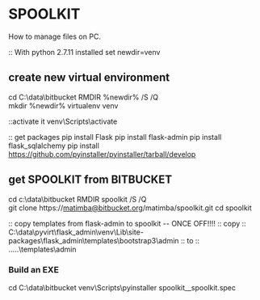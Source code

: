 # SPOOLKIT #

How to manage files on PC.

:: With python 2.7.11 installed
set newdir=venv

## create new virtual environment ##
cd C:\data\bitbucket
RMDIR %newdir%  /S /Q      
mkdir %newdir%
virtualenv  venv

::activate it
venv\Scripts\activate

:: get packages
pip install Flask
pip install flask-admin
pip install flask_sqlalchemy
pip install https://github.com/pyinstaller/pyinstaller/tarball/develop



## get SPOOLKIT from BITBUCKET  ##
cd c:\data\bitbucket
RMDIR spoolkit /S /Q      
git clone https://matimba@bitbucket.org/matimba/spoolkit.git
cd spoolkit


:: copy templates from flask-admin to spoolkit -- ONCE OFF!!!!
::  copy 
:: C:\data\pyvirt\flask_admin\venv\Lib\site-packages\flask_admin\templates\bootstrap3\admin
:: to
:: .....\templates\admin

### Build an EXE ###

cd C:\data\bitbucket
venv\Scripts\pyinstaller spoolkit\__spoolkit.spec




